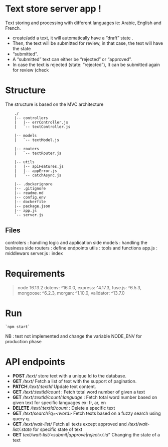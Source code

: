 # Text store server app !

Text storing and processing with different languages ie: Arabic, English and French.

- create/add a text, it will automatically have a “draft” state .
- Then, the text will be submitted for review, in that case, the text will have the state
- “submitted”.
- A “submitted” text can either be “rejected” or “approved”.
- In case the text is rejected (state: “rejected”), It can be submitted again for review (check

# Structure

The structure is based on the MVC architecture

```
    ./
    |-- controllers
    |   |-- errController.js
    |   `-- textController.js

    |-- models
    |   `-- textModel.js

    |-- routers
    |   `-- textRouter.js

    |-- utils
    |   |-- apiFeatures.js
    |   |-- appError.js
    |   `-- catchAsync.js

    |-- .dockerignore
    |-- .gitignore
    |-- readme.md
    |-- config.env
    |-- dockerfile
    |-- package.json
    |-- app.js
    `-- server.js

```

## Files

controlers : handling logic and application side
models : handling the business side
routers : define endpoints
utils : tools and functions
app.js : middlewars
server.js : index

# Requirements

> node 16.13.2
> dotenv: ^16.0.0,
> express: ^4.17.3,
> fuse.js: ^6.5.3,
> mongoose: ^6.2.3,
> morgan: ^1.10.0,
> validator: ^13.7.0

# Run

    `npm start`

NB : test not implemented and change the variable NODE_ENV for production phase

# API endpoints

- **POST** _/text/_ store text with a unique Id to the database.
- **GET** _/text/_ Fetch a list of text with the support of pagination.
- **PATCH** _/text/:textId_ Update text content.
- **GET** _/text/:textId/count_ : Fetch total word number of given a text
- **GET** _/text/:textId/count/:language_ : Fetch total word number based on given text for specific languages ex: fr, ar, en
- **DELETE** _/text/:textId/count_ : Delete a specific text
- **GET** _/text/search?q=\<word>_ Fetch texts based on a fuzzy search using query q.
- **GET** _/text/wait-list/_ Fetch all texts except approved and _/text/wait-list/:state_ for specific state of text
- **GET** _text/wait-list/\<submit|approve|reject>/:id_" Changing the state of a text
